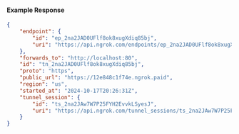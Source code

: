 <!-- Code generated for API Clients. DO NOT EDIT. -->

#### Example Response

```json
{
	"endpoint": {
		"id": "ep_2na2JAD0UFlf8ok8xugXdiq85bj",
		"uri": "https://api.ngrok.com/endpoints/ep_2na2JAD0UFlf8ok8xugXdiq85bj"
	},
	"forwards_to": "http://localhost:80",
	"id": "tn_2na2JAD0UFlf8ok8xugXdiq85bj",
	"proto": "https",
	"public_url": "https://12e848c1f74e.ngrok.paid",
	"region": "us",
	"started_at": "2024-10-17T20:26:31Z",
	"tunnel_session": {
		"id": "ts_2na2JAw7W7P25FYH2EvvkLSyesJ",
		"uri": "https://api.ngrok.com/tunnel_sessions/ts_2na2JAw7W7P25FYH2EvvkLSyesJ"
	}
}
```
